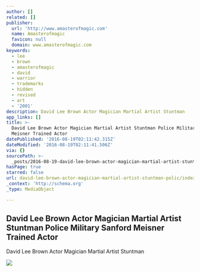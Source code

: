 ```yaml
---
author: []
related: []
publisher:
  url: 'http://www.amasterofmagic.com'
  name: Amasterofmagic
  favicon: null
  domain: www.amasterofmagic.com
keywords:
  - lee
  - brown
  - amasterofmagic
  - david
  - warrior
  - trademarks
  - hidden
  - revised
  - art
  - '2001'
description: David Lee Brown Actor Magician Martial Artist Stuntman
app_links: []
title: >-
  David Lee Brown Actor Magician Martial Artist Stuntman Police Military Sanford
  Meisner Trained Actor
datePublished: '2016-08-19T02:11:42.315Z'
dateModified: '2016-08-19T02:11:41.506Z'
via: {}
sourcePath: >-
  _posts/2016-08-19-david-lee-brown-actor-magician-martial-artist-stuntman-polic.md
hasPage: true
starred: false
url: david-lee-brown-actor-magician-martial-artist-stuntman-polic/index.html
_context: 'http://schema.org'
_type: MediaObject

---
```

<article style=""><h1>David Lee Brown Actor Magician Martial Artist Stuntman Police Military Sanford Meisner Trained Actor</h1><p>David Lee Brown Actor Magician Martial Artist Stuntman</p><img src="http://www.amasterofmagic.com/IMDB-logo.jpg" /></article>